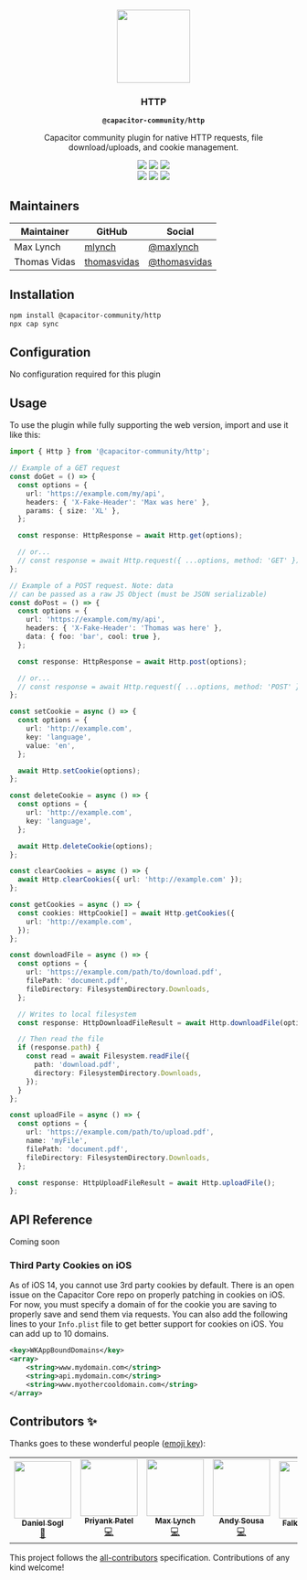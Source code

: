 <p align="center"><br><img src="https://user-images.githubusercontent.com/236501/85893648-1c92e880-b7a8-11ea-926d-95355b8175c7.png" width="128" height="128" /></p>
<h3 align="center">HTTP</h3>
<p align="center"><strong><code>@capacitor-community/http</code></strong></p>
<p align="center">
  Capacitor community plugin for native HTTP requests, file download/uploads, and cookie management.
</p>

<p align="center">
  <img src="https://img.shields.io/maintenance/yes/2021?style=flat-square" />
  <a href="https://github.com/capacitor-community/http/actions?query=workflow%3A%22Test+and+Build+Plugin%22"><img src="https://img.shields.io/github/workflow/status/capacitor-community/http/Test%20and%20Build%20Plugin?style=flat-square" /></a>
  <a href="https://www.npmjs.com/package/@capacitor-community/http"><img src="https://img.shields.io/npm/l/@capacitor-community/http?style=flat-square" /></a>
<br>
  <a href="https://www.npmjs.com/package/@capacitor-community/http"><img src="https://img.shields.io/npm/dw/@capacitor-community/http?style=flat-square" /></a>
  <a href="https://www.npmjs.com/package/@capacitor-community/http"><img src="https://img.shields.io/npm/v/@capacitor-community/http?style=flat-square" /></a>
<!-- ALL-CONTRIBUTORS-BADGE:START - Do not remove or modify this section -->
<a href="#contributors-"><img src="https://img.shields.io/badge/all%20contributors-4-orange?style=flat-square" /></a>
<!-- ALL-CONTRIBUTORS-BADGE:END -->
</p>

## Maintainers

| Maintainer   | GitHub                                        | Social                                          |
| ------------ | --------------------------------------------- | ----------------------------------------------- |
| Max Lynch    | [mlynch](https://github.com/mlynch)           | [@maxlynch](https://twitter.com/maxlynch)       |
| Thomas Vidas | [thomasvidas](https://github.com/thomasvidas) | [@thomasvidas](https://twitter.com/thomasvidas) |

## Installation

```bash
npm install @capacitor-community/http
npx cap sync
```

## Configuration

No configuration required for this plugin

## Usage

To use the plugin while fully supporting the web version, import and use it like this:

```typescript
import { Http } from '@capacitor-community/http';

// Example of a GET request
const doGet = () => {
  const options = {
    url: 'https://example.com/my/api',
    headers: { 'X-Fake-Header': 'Max was here' },
    params: { size: 'XL' },
  };

  const response: HttpResponse = await Http.get(options);

  // or...
  // const response = await Http.request({ ...options, method: 'GET' })
};

// Example of a POST request. Note: data
// can be passed as a raw JS Object (must be JSON serializable)
const doPost = () => {
  const options = {
    url: 'https://example.com/my/api',
    headers: { 'X-Fake-Header': 'Thomas was here' },
    data: { foo: 'bar', cool: true },
  };

  const response: HttpResponse = await Http.post(options);

  // or...
  // const response = await Http.request({ ...options, method: 'POST' })
};

const setCookie = async () => {
  const options = {
    url: 'http://example.com',
    key: 'language',
    value: 'en',
  };

  await Http.setCookie(options);
};

const deleteCookie = async () => {
  const options = {
    url: 'http://example.com',
    key: 'language',
  };

  await Http.deleteCookie(options);
};

const clearCookies = async () => {
  await Http.clearCookies({ url: 'http://example.com' });
};

const getCookies = async () => {
  const cookies: HttpCookie[] = await Http.getCookies({
    url: 'http://example.com',
  });
};

const downloadFile = async () => {
  const options = {
    url: 'https://example.com/path/to/download.pdf',
    filePath: 'document.pdf',
    fileDirectory: FilesystemDirectory.Downloads,
  };

  // Writes to local filesystem
  const response: HttpDownloadFileResult = await Http.downloadFile(options);

  // Then read the file
  if (response.path) {
    const read = await Filesystem.readFile({
      path: 'download.pdf',
      directory: FilesystemDirectory.Downloads,
    });
  }
};

const uploadFile = async () => {
  const options = {
    url: 'https://example.com/path/to/upload.pdf',
    name: 'myFile',
    filePath: 'document.pdf',
    fileDirectory: FilesystemDirectory.Downloads,
  };

  const response: HttpUploadFileResult = await Http.uploadFile();
};
```

## API Reference

Coming soon

### Third Party Cookies on iOS

As of iOS 14, you cannot use 3rd party cookies by default. There is an open issue on the Capacitor Core repo on properly patching in cookies on iOS. For now, you must specify a domain of for the cookie you are saving to properly save and send them via requests. You can also add the following lines to your `Info.plist` file to get better support for cookies on iOS. You can add up to 10 domains.

```xml
<key>WKAppBoundDomains</key>
<array>
    <string>www.mydomain.com</string>
    <string>api.mydomain.com</string>
    <string>www.myothercooldomain.com</string>
</array>
```

## Contributors ✨

Thanks goes to these wonderful people ([emoji key](https://allcontributors.org/docs/en/emoji-key)):

<!-- ALL-CONTRIBUTORS-LIST:START - Do not remove or modify this section -->
<!-- prettier-ignore-start -->
<!-- markdownlint-disable -->
<table>
  <tr>
    <td align="center"><a href="https://github.com/danielsogl"><img src="https://avatars2.githubusercontent.com/u/15234844?v=4" width="100px;" alt=""/><br /><sub><b>Daniel Sogl</b></sub></a><br /><a href="https://github.com/capacitor-community/http/commits?author=danielsogl" title="Documentation">📖</a></td>
    <td align="center"><a href="http://priyankpatel.io"><img src="https://avatars3.githubusercontent.com/u/5585797?v=4" width="100px;" alt=""/><br /><sub><b>Priyank Patel</b></sub></a><br /><a href="https://github.com/capacitor-community/http/commits?author=priyankpat" title="Code">💻</a></td>
    <td align="center"><a href="http://ionicframework.com/"><img src="https://avatars3.githubusercontent.com/u/11214?v=4" width="100px;" alt=""/><br /><sub><b>Max Lynch</b></sub></a><br /><a href="https://github.com/capacitor-community/http/commits?author=mlynch" title="Code">💻</a></td>
    <td align="center"><a href="https://github.com/andysousa"><img src="https://avatars0.githubusercontent.com/u/42151009?v=4" width="100px;" alt=""/><br /><sub><b>Andy Sousa</b></sub></a><br /><a href="https://github.com/capacitor-community/http/commits?author=andysousa" title="Code">💻</a></td>
    <td align="center"><a href="https://github.com/pixelbucket-dev"><img src="https://avatars3.githubusercontent.com/u/12937991?v=4" width="100px;" alt=""/><br /><sub><b>Falk Schieber</b></sub></a><br /><a href="https://github.com/capacitor-community/http/pulls?q=is%3Apr+reviewed-by%3Apixelbucket-dev" title="Reviewed Pull Requests">👀</a></td>
  </tr>
</table>

<!-- markdownlint-enable -->
<!-- prettier-ignore-end -->

<!-- ALL-CONTRIBUTORS-LIST:END -->

This project follows the [all-contributors](https://github.com/all-contributors/all-contributors) specification. Contributions of any kind welcome!
